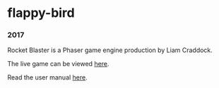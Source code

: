 # flappy-bird

### 2017
Rocket Blaster is a Phaser game engine production by Liam Craddock.

The live game can be viewed [here](https://liamcraddock1996.github.io/flappy-bird/).

Read the user manual [here](#).

